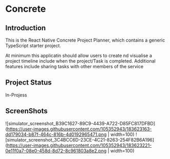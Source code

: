 # Concrete

## Introduction
This is the React Native Concrete Project Planner, which contains a generic TypeScript starter project.

At minimum this applicatin should allow users to create nd visualise a project timeline include when the project/Task is completed.
Additional features include sharing tasks with other members of the service 

## Project Status
In-Projess

## ScreenShots

![simulator_screenshot_B39C1627-89C9-4439-A722-D85FC817DFBD](https://user-images.githubusercontent.com/105352943/183623163-dd179034-b87f-464c-816b-4d0192965471.png | width=100)
![simulator_screenshot_3C4BCC6D-23CE-4C21-8263-254F82B6A196](https://user-images.githubusercontent.com/105352943/183623221-0e11f0a7-08e0-458d-8d72-8c961803a8e2.png | width=100)
